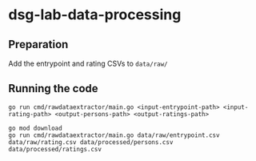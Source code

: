# dsg-lab-data-processing

## Preparation

Add the entrypoint and rating CSVs to `data/raw/`

## Running the code

```
go run cmd/rawdataextractor/main.go <input-entrypoint-path> <input-rating-path> <output-persons-path> <output-ratings-path>
```

```
go mod download
go run cmd/rawdataextractor/main.go data/raw/entrypoint.csv data/raw/rating.csv data/processed/persons.csv data/processed/ratings.csv
```
